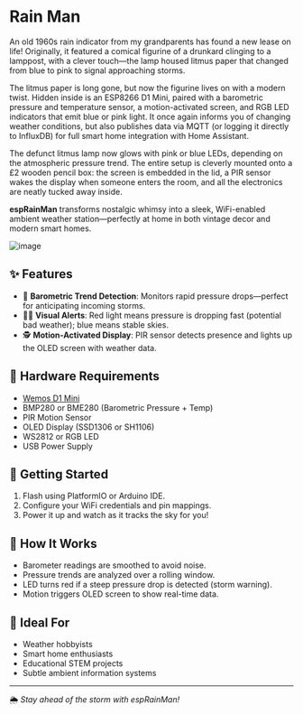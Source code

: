 # Rain Man

An old 1960s rain indicator from my grandparents has found a new lease on life! 
Originally, it featured a comical figurine of a drunkard clinging to a lamppost, with a clever touch—the lamp housed litmus paper that changed from blue to pink to signal approaching storms.

The litmus paper is long gone, but now the figurine lives on with a modern twist. Hidden inside is an ESP8266 D1 Mini, paired with a barometric pressure and temperature sensor, a motion-activated screen, and RGB LED indicators that emit blue or pink light. It once again informs you of changing weather conditions, but also publishes data via MQTT (or logging it directly to InfluxDB) for full smart home integration with Home Assistant.

The defunct litmus lamp now glows with pink or blue LEDs, depending on the atmospheric pressure trend. The entire setup is cleverly mounted onto a £2 wooden pencil box: the screen is embedded in the lid, a PIR sensor wakes the display when someone enters the room, and all the electronics are neatly tucked away inside.

**espRainMan** transforms nostalgic whimsy into a sleek, WiFi-enabled ambient weather station—perfectly at home in both vintage decor and modern smart homes.


![image](https://user-images.githubusercontent.com/31904545/151181954-4964c2b9-37b3-4220-8ef0-231306940c99.png)

## ✨ Features

- 🧠 **Barometric Trend Detection**: Monitors rapid pressure drops—perfect for anticipating incoming storms.
- 🔴🔵 **Visual Alerts**: Red light means pressure is dropping fast (potential bad weather); blue means stable skies.
- 🕵️ **Motion-Activated Display**: PIR sensor detects presence and lights up the OLED screen with weather data.

## 🧰 Hardware Requirements

- [Wemos D1 Mini](https://www.wemos.cc/en/latest/d1/d1_mini.html)
- BMP280 or BME280 (Barometric Pressure + Temp)
- PIR Motion Sensor
- OLED Display (SSD1306 or SH1106)
- WS2812 or RGB LED
- USB Power Supply

## 🚀 Getting Started

1. Flash using PlatformIO or Arduino IDE.
2. Configure your WiFi credentials and pin mappings.
3. Power it up and watch as it tracks the sky for you!

## 🧠 How It Works

- Barometer readings are smoothed to avoid noise.
- Pressure trends are analyzed over a rolling window.
- LED turns red if a steep pressure drop is detected (storm warning).
- Motion triggers OLED screen to show real-time data.


## 🌱 Ideal For

- Weather hobbyists
- Smart home enthusiasts
- Educational STEM projects
- Subtle ambient information systems

---

🌦️ *Stay ahead of the storm with espRainMan!*
